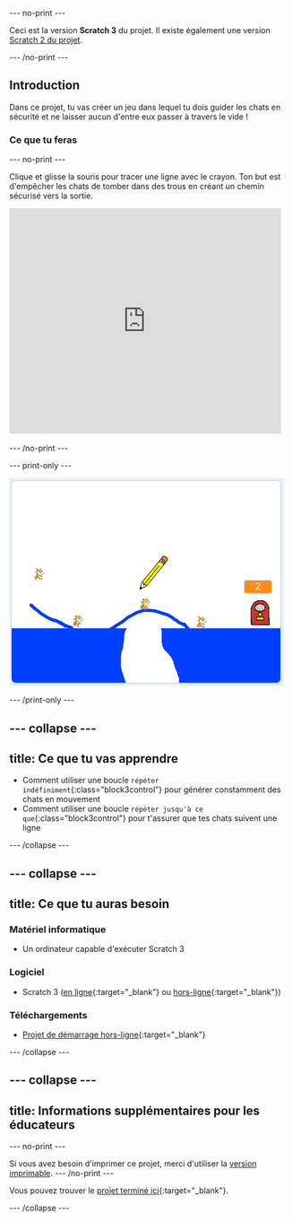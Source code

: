 --- no-print ---

Ceci est la version **Scratch 3** du projet. Il existe également une version [Scratch 2 du projet](https://projects.raspberrypi.org/en/projects/cats-scratch2).

--- /no-print ---

## Introduction

Dans ce projet, tu vas créer un jeu dans lequel tu dois guider les chats en sécurité et ne laisser aucun d'entre eux passer à travers le vide !

### Ce que tu feras

--- no-print ---

Clique et glisse la souris pour tracer une ligne avec le crayon. Ton but est d'empêcher les chats de tomber dans des trous en créant un chemin sécurisé vers la sortie.

<div class="scratch-preview">
  <iframe allowtransparency="true" width="485" height="402" src="https://scratch.mit.edu/projects/embed/382090789/?autostart=false" frameborder="0" scrolling="no"></iframe>
</div>

--- /no-print ---

--- print-only ---

![Chats terminés](images/cats-finished.png)

--- /print-only ---

--- collapse ---
---
title: Ce que tu vas apprendre
---
+ Comment utiliser une boucle `répéter indéfiniment`{:class="block3control"} pour générer constamment des chats en mouvement
+ Comment utiliser une boucle `répéter jusqu'à ce que`{:class="block3control"} pour t'assurer que tes chats suivent une ligne

--- /collapse ---

--- collapse ---
---
title: Ce que tu auras besoin
---
### Matériel informatique

+ Un ordinateur capable d'exécuter Scratch 3

### Logiciel

+ Scratch 3 ([en ligne](http://rpf.io/scratchon){:target="_blank"} ou [hors-ligne](http://rpf.io/scratchoff){:target="_blank"})

### Téléchargements

+ [Projet de démarrage hors-ligne](http://rpf.io/p/fr-FR/cats-go){:target="_blank"}

--- /collapse ---

--- collapse ---
---
title: Informations supplémentaires pour les éducateurs
---
--- no-print ---

Si vous avez besoin d'imprimer ce projet, merci d'utiliser la [version imprimable](https://projects.raspberrypi.org/fr-FR/projects/cats/print). --- /no-print ---

Vous pouvez trouver le [projet terminé ici](http://rpf.io/p/fr-FR/cats-get){:target="_blank"}.

--- /collapse ---